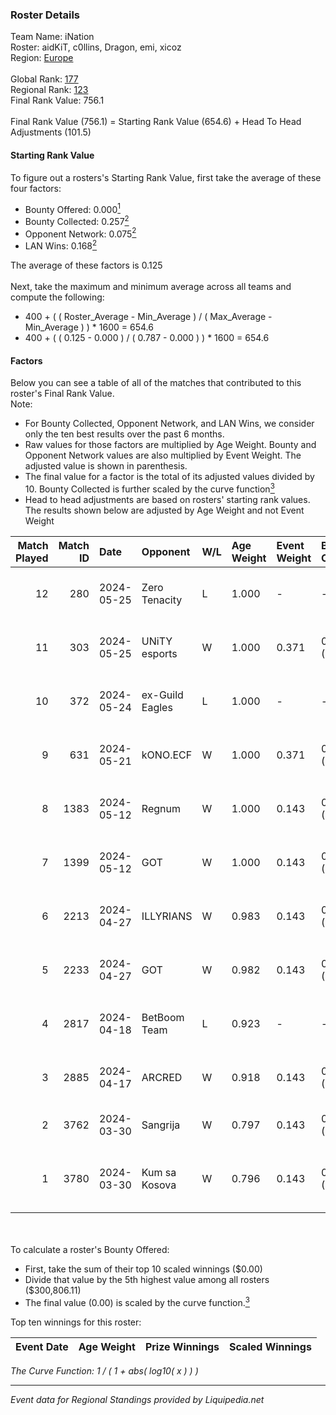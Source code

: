 ### Roster Details<br />
Team Name: iNation<br />
Roster: aidKiT, c0llins, Dragon, emi, xicoz<br />
Region: [Europe]( ../standings_europe.md)<br />
<br />
Global Rank: [177](../standings_global.md)<br />
Regional Rank: [123]( ../standings_europe.md)<br />
Final Rank Value:  756.1<br />
<br />
Final Rank Value (756.1) = Starting Rank Value (654.6) + Head To Head Adjustments (101.5)<br />

#### Starting Rank Value<br />
To figure out a rosters's Starting Rank Value, first take the average of these four factors:<br />
- Bounty Offered: 0.000[<sup>1</sup>](#table2)
- Bounty Collected: 0.257[<sup>2</sup>](#table1)
- Opponent Network: 0.075[<sup>2</sup>](#table1)
- LAN Wins: 0.168[<sup>2</sup>](#table1)

The average of these factors is 0.125<br />
<br />
Next, take the maximum and minimum average across all teams and compute the following:<br />
- 400 + ( ( Roster_Average - Min_Average ) / ( Max_Average - Min_Average ) ) * 1600 = 654.6
- 400 + ( ( 0.125 - 0.000 ) / ( 0.787 - 0.000 ) ) * 1600 = 654.6


#### Factors<br />
Below you can see a table of all of the matches that contributed to this roster's Final Rank Value.<br />
Note:<br />

- For Bounty Collected, Opponent Network, and LAN Wins, we consider only the ten best results over the past 6 months.
- Raw values for those factors are multiplied by Age Weight. Bounty and Opponent Network values are also multiplied by Event Weight. The adjusted value is shown in parenthesis.
- The final value for a factor is the total of its adjusted values divided by 10. Bounty Collected is further scaled by the curve function[<sup>3</sup>](#curveFunction)
- Head to head adjustments are based on rosters' starting rank values. The results shown below are adjusted by Age Weight and not Event Weight
<span id="table1"></span><br />


| Match Played | Match ID | Date       | Opponent        | W/L | Age Weight | Event Weight | Bounty Collected | Opponent Network | LAN Wins  | H2H Adj. | Roster                                        |
| -: | -: | :- | :- | :- | :- | :- | :- | :- | :- | -: | :- |
|           12 |      280 | 2024-05-25 | Zero Tenacity   | L   | 1.000      | -            | -                | -                | -         |    -5.21 | aidKiT, c0llins, Dragon, emi, xicoz           |
|           11 |      303 | 2024-05-25 | UNiTY esports   | W   | 1.000      | 0.371        | 0.021 (0.008)    | 0.766 (0.284)    | 0 (0.000) |    20.66 | aidKiT, c0llins, Dragon, emi, xicoz           |
|           10 |      372 | 2024-05-24 | ex-Guild Eagles | L   | 1.000      | -            | -                | -                | -         |    -7.80 | aidKiT, c0llins, Dragon, emi, xicoz           |
|            9 |      631 | 2024-05-21 | kONO.ECF        | W   | 1.000      | 0.371        | 0.013 (0.005)    | 0.853 (0.316)    | 0 (0.000) |    22.67 | aidKiT, c0llins, Dragon, emi, xicoz           |
|            8 |     1383 | 2024-05-12 | Regnum          | W   | 1.000      | 0.143        | 0.001 (0.000)    | 0.050 (0.007)    | 0 (0.000) |    10.84 | aidKiT, c0llins, Dragon, emi, xicoz           |
|            7 |     1399 | 2024-05-12 | GOT             | W   | 1.000      | 0.143        | 0.000 (0.000)    | 0.054 (0.008)    | 0 (0.000) |     5.24 | aidKiT, c0llins, Dragon, emi, xicoz           |
|            6 |     2213 | 2024-04-27 | ILLYRIANS       | W   | 0.983      | 0.143        | 0.000 (0.000)    | 0.319 (0.045)    | 0 (0.000) |    17.42 | aidKiT, c0llins, Dragon, emi, xicoz           |
|            5 |     2233 | 2024-04-27 | GOT             | W   | 0.982      | 0.143        | 0.000 (0.000)    | 0.054 (0.008)    | 0 (0.000) |     5.88 | aidKiT, c0llins, Dragon, emi, xicoz           |
|            4 |     2817 | 2024-04-18 | BetBoom Team    | L   | 0.923      | -            | -                | -                | -         |    -0.78 | KaiR0N-, Magnojez, nafany, s1ren, zorte       |
|            3 |     2885 | 2024-04-17 | ARCRED          | W   | 0.918      | 0.143        | 0.000 (0.000)    | 0.630 (0.083)    | 0 (0.000) |    19.38 | 1NVISIBLEE, DSSj, Get_Jeka, shg, synyx        |
|            2 |     3762 | 2024-03-30 | Sangrija        | W   | 0.797      | 0.143        | 0.000 (0.000)    | 0.022 (0.002)    | 1 (0.797) |     8.44 | andr1x, illya, kdaN, RiiL3, zecco             |
|            1 |     3780 | 2024-03-30 | Kum sa Kosova   | W   | 0.796      | 0.143        | 0.000 (0.000)    | 0.000 (0.000)    | 1 (0.796) |     4.77 | bromare, Harambasaa, ralelele, revchuk, ZON1X |

<br />
<span id="table2"></span><br />
To calculate a roster's Bounty Offered:<br />

- First, take the sum of their top 10 scaled winnings ($0.00)
- Divide that value by the 5th highest value among all rosters ($300,806.11)
- The final value (0.00) is scaled by the curve function.[<sup>3</sup>](#curveFunction)

Top ten winnings for this roster:<br />

| Event Date | Age Weight | Prize Winnings | Scaled Winnings |
| :- | -: | :- | :- |


<span id="curveFunction"></span>_The Curve Function: 1 / ( 1 + abs( log10( x ) ) )_<br />

---
_Event data for Regional Standings provided by Liquipedia.net_<br />
